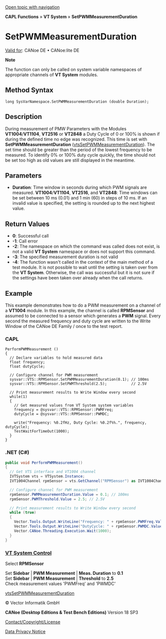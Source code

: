 [Open topic with navigation](../../../../../CANoeDEFamily.htm#Topics/CAPLFunctions/VTSystem/Functions/CAPLfunctionVTSSetPWMMeasurementDuration.md)

**CAPL Functions** » **VT System** » **SetPWMMeasurementDuration**

# SetPWMMeasurementDuration

[Valid for](../../../Shared/FeatureAvailability.md): CANoe DE • CANoe:lite DE

**Note**

The function can only be called on system variable namespaces of appropriate channels of **VT System** modules.

## Method Syntax

```plaintext
long SysVarNamespace.SetPWMMeasurementDuration (double Duration);
```

## Description

During measurement of PMW Parameters with the Modules **VT1004**/**VT1104**, **VT2516** or **VT2848** a Duty Cycle of 0 or 100% is shown if during the defined time no edge was recognized. This time is set with **SetPWMMeasurementDuration** ([vtsSetPWMMeasurementDuration](CAPLfunctionVTSvtsSetPWMMeasurementDuration.md)). The set time should be greater than the period of the lowest frequency to be measured. To identify 0% or 100% duty cycle quickly, the time should not be set too high as old values are still displayed in the meantime.

## Parameters

- **Duration**: Time window in seconds during which PWM signals are measured. **VT1004**/**VT1104**, **VT2516**, and **VT2848**: Time windows can be set between 10 ms (0.01) and 1 min (60) in steps of 10 ms. If an invalid value is specified, the setting is rounded up to the next highest value.

## Return Values

- **0**: Successful call
- **-1**: Call error
- **-2**: The namespace on which the command was called does not exist, is not a valid **VT System** namespace or does not support this command.
- **-3**: The specified measurement duration is not valid
- **-4**: The function wasn't called in the context of the main method of a test module. It is not possible to wait until the setting is taken over from the **VT System**. Otherwise, the call was successful but it is not sure if the settings have been taken over already when the call returns.

## Example

This example demonstrates how to do a PWM measurement on a channel of a **VT1004** module. In this example, the channel is called **RPMSensor** and assumed to be connected to a sensor which generates a **PWM** signal. Every second the measured frequency and duty cycle are written to the Write Window of the CANoe DE Family / once to the test report.

### CAPL

```plaintext
PerformPWMMeasurement ()
{
  // Declare variables to hold measured data
  float frequency;
  float dutyCycle;

  // Configure channel for PWM measurement
  sysvar::VTS::RPMSensor.SetPWMMeasurementDuration(0.1); // 100ms
  sysvar::VTS::RPMSensor.SetPWMThreshold(2.5);           // 2.5V

  // Print measurement results to Write Window every second
  while(1)
  {
    // Get measured values from VT System system variables
    frequency = @sysvar::VTS::RPMSensor::PWMFreq;
    dutyCycle = @sysvar::VTS::RPMSensor::PWMDC;

    write("Frequency: %0.2fHz, Duty Cycle: %0.2f%%.", frequency, dutyCycle);
    TestWaitForTimeOut(1000);
  }
}
```

### .NET (C#)

```csharp
public void PerformPWMMeasurement()
{
  // Get VTS interface and VT1004 channel
  IVTSystem vts = VTSystem.Instance;
  IVT1004Channel rpmSensor = vts.GetChannel("RPMSensor") as IVT1004Channel;

  // Configure channel for PWM measurement
  rpmSensor.PWMMeasurementDuration.Value = 0.1; // 100ms
  rpmSensor.PWMThreshold.Value = 2.5; // 2.5V

  // Print measurement results to Write Window every second
  while (true)
  {
    Vector.Tools.Output.WriteLine("Frequency: " + rpmSensor.PWMFreq.Value + "Hz");
    Vector.Tools.Output.WriteLine("DutyCycle: " + rpmSensor.PWMDC.Value + "%");
    Vector.CANoe.Threading.Execution.Wait(1000);
  }
}
```

### [VT System Control](../../../CANoeCANalyzer/VTSystem/VTSystemControl/VTSControl.md)

Select **RPMSensor**

Set **Sidebar** | **PWM Measurement** | **Meas. Duration** to **0.1**  
Set **Sidebar** | **PWM Measurement** | **Threshold** to **2.5**  
Check measurement values 'PWMFreq' and 'PWMDC'

[vtsSetPWMMeasurementDuration](CAPLfunctionVTSvtsSetPWMMeasurementDuration.md)

© Vector Informatik GmbH

**CANoe (Desktop Editions & Test Bench Editions)** Version 18 SP3

[Contact/Copyright/License](../../../Shared/ContactCopyrightLicense.md)

[Data Privacy Notice](https://www.vector.com/int/en/company/get-info/privacy-policy/)